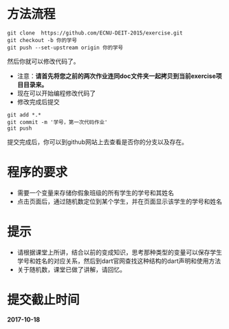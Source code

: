 # 方法流程
```
git clone  https://github.com/ECNU-DEIT-2015/exercise.git  
git checkout -b 你的学号
git push --set-upstream origin 你的学号
``` 

然后你就可以修改代码了。
- 注意：**请首先将您之前的两次作业连同doc文件夹一起拷贝到当前exercise项目目录来。**
- 现在可以开始编程修改代码了
- 修改完成后提交

```
git add *.*
git commit -m '学号，第一次代码作业'
git push 

```
提交完成后，你可以到github网站上去查看是否你的分支以及存在。

# 程序的要求
- 需要一个变量来存储你假象班级的所有学生的学号和其姓名
- 点击页面后，通过随机数定位到某个学生，并在页面显示该学生的学号和姓名
# 提示
- 请根据课堂上所讲，结合以前的变成知识，思考那种类型的变量可以保存学生学号和姓名的对应关系，然后到dart官网查找这种结构的dart声明和使用方法
- 关于随机数，课堂已做了讲解，请回忆。
# 提交截止时间
**2017-10-18**  

